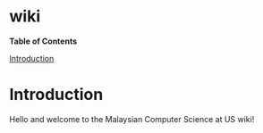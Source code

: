 wiki
===============================
__Table of Contents__

[Introduction](https://github.com/mycsus/wiki#intro)


















<a href="#intro"></a>Introduction
=============================
Hello and welcome to the Malaysian Computer Science at US wiki! 

